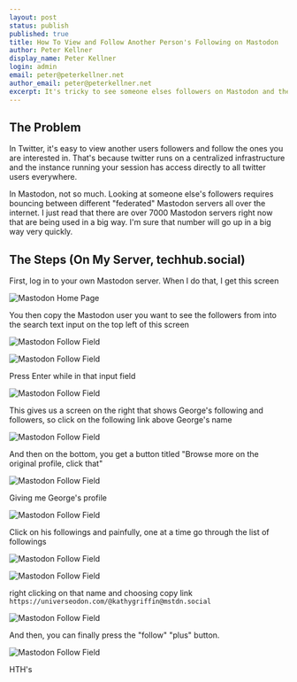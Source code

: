 ```yaml
---
layout: post
status: publish
published: true
title: How To View and Follow Another Person's Following on Mastodon
author: Peter Kellner
display_name: Peter Kellner
login: admin
email: peter@peterkellner.net
author_email: peter@peterkellner.net
excerpt: It's tricky to see someone elses followers on Mastodon and then follow those you are intersted in. In this article I'll give an explanation around how I do that with my particular server.<a rel="me" href="https://techhub.social/@pkellner">@pkellner@techhub.social</a>. So far it's looking good. A lot more to learn about it.
---
```


## The Problem

In Twitter, it's easy to view another users followers and follow the ones you are interested in. That's because
twitter runs on a centralized infrastructure and the instance running your session has access directly to all
twitter users everywhere.

In Mastodon, not so much. Looking at someone else's followers requires bouncing between different "federated" Mastodon servers
all over the internet. I just read that there are over 7000 Mastodon servers right now that are being used in a big way. I'm sure that
number will go up in a big way very quickly.

## The Steps (On My Server, techhub.social)

First, log in to your own Mastodon server.  When I do that, I get this screen


![Mastodon Home Page](https://github.com/pkellner/pkellner/blob/master/blogimages/2022-11-19-find-someone-elses-followers-on-mastodon/homescreen.png)

You then copy the Mastodon user you want to see the followers from into the search text input on the top left of this screen

![Mastodon Follow Field](https://github.com/pkellner/pkellner/blob/master/blogimages/2022-11-19-find-someone-elses-followers-on-mastodon/follow1.png)

![Mastodon Follow Field](https://github.com/pkellner/pkellner/blob/master/blogimages/2022-11-19-find-someone-elses-followers-on-mastodon/follow2.png)

Press Enter while in that input field

![Mastodon Follow Field](https://github.com/pkellner/pkellner/blob/master/blogimages/2022-11-19-find-someone-elses-followers-on-mastodon/follow3.png)

This gives us a screen on the right that shows George's following and followers, so click on the following link above George's name

![Mastodon Follow Field](https://github.com/pkellner/pkellner/blob/master/blogimages/2022-11-19-find-someone-elses-followers-on-mastodon/follow4.png)

And then on the bottom, you get a button titled "Browse more on the original profile, click that"

![Mastodon Follow Field](https://github.com/pkellner/pkellner/blob/master/blogimages/2022-11-19-find-someone-elses-followers-on-mastodon/follow5.png)

Giving me George's profile

![Mastodon Follow Field](https://github.com/pkellner/pkellner/blob/master/blogimages/2022-11-19-find-someone-elses-followers-on-mastodon/follow6.png)

Click on his followings and painfully, one at a time go through the list of followings

![Mastodon Follow Field](https://github.com/pkellner/pkellner/blob/master/blogimages/2022-11-19-find-someone-elses-followers-on-mastodon/follow7.png)



![Mastodon Follow Field](https://github.com/pkellner/pkellner/blob/master/blogimages/2022-11-19-find-someone-elses-followers-on-mastodon/follow8.png)

right clicking on that name and choosing copy link `https://universeodon.com/@kathygriffin@mstdn.social`

![Mastodon Follow Field](https://github.com/pkellner/pkellner/blob/master/blogimages/2022-11-19-find-someone-elses-followers-on-mastodon/follow9.png)

And then, you can finally press the "follow" "plus" button.

![Mastodon Follow Field](https://github.com/pkellner/pkellner/blob/master/blogimages/2022-11-19-find-someone-elses-followers-on-mastodon/follow10.png)

HTH's






